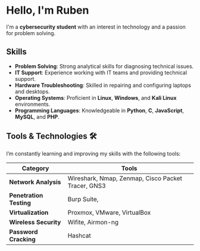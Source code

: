 # Hello, I'm Ruben

I'm a **cybersecurity student**  with an interest in technology and a passion for problem solving.

## Skills 

- **Problem Solving**: Strong analytical skills for diagnosing technical issues.
- **IT Support**: Experience working with IT teams and providing technical support.
- **Hardware Troubleshooting**: Skilled in repairing and configuring laptops and desktops.
- **Operating Systems**: Proficient in **Linux**, **Windows**, and **Kali Linux** environments.
- **Programming Languages**: Knowledgeable in **Python**, **C**, **JavaScript**, **MySQL**, and **PHP**.

## Tools & Technologies 🛠️
 I’m constantly learning and improving my skills with the following tools:

| **Category**              | **Tools**                                                                 |
|---------------------------|---------------------------------------------------------------------------|
| **Network Analysis**      | Wireshark, Nmap, Zenmap, Cisco Packet Tracer, GNS3                       |
| **Penetration Testing**   | Burp Suite,                                                              |
| **Virtualization**        | Proxmox, VMware, VirtualBox                                              |
| **Wireless Security**     | Wifite, Airmon-ng                                                        |
| **Password Cracking**     | Hashcat                                                                  |
